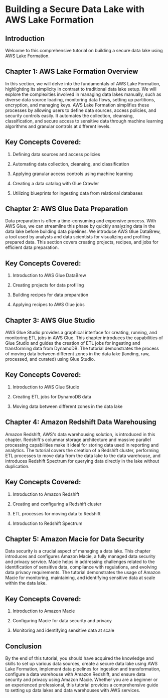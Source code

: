 # Building a Secure Data Lake with AWS Lake Formation
## Introduction
Welcome to this comprehensive tutorial on building a secure data lake using AWS Lake Formation. 

## Chapter 1: AWS Lake Formation Overview
In this section, we will delve into the fundamentals of AWS Lake Formation, highlighting its simplicity in contrast to traditional data lake setup. We will explore the complexities involved in managing data lakes manually, such as diverse data source loading, monitoring data flows, setting up partitions, encryption, and managing keys. AWS Lake Formation simplifies these processes by allowing users to define data sources, access policies, and security controls easily. It automates the collection, cleansing, classification, and secure access to sensitive data through machine learning algorithms and granular controls at different levels.

## Key Concepts Covered:
1. Defining data sources and access policies

2. Automating data collection, cleansing, and classification

3. Applying granular access controls using machine learning

4. Creating a data catalog with Glue Crawler

5. Utilizing blueprints for ingesting data from relational databases

## Chapter 2: AWS Glue Data Preparation
Data preparation is often a time-consuming and expensive process. With AWS Glue, we can streamline this phase by quickly analyzing data in the data lake before building data pipelines. We introduce AWS Glue DataBrew, a tool used by analysts and data scientists for visualizing and profiling prepared data. This section covers creating projects, recipes, and jobs for efficient data preparation.

## Key Concepts Covered:
1. Introduction to AWS Glue DataBrew

2. Creating projects for data profiling

3. Building recipes for data preparation

4. Applying recipes to AWS Glue jobs

## Chapter 3: AWS Glue Studio
AWS Glue Studio provides a graphical interface for creating, running, and monitoring ETL jobs in AWS Glue. This chapter introduces the capabilities of Glue Studio and guides the creation of ETL jobs for ingesting and transforming data from DynamoDB. The tutorial demonstrates the process of moving data between different zones in the data lake (landing, raw, processed, and curated) using Glue Studio.

## Key Concepts Covered:
1. Introduction to AWS Glue Studio

2. Creating ETL jobs for DynamoDB data

3. Moving data between different zones in the data lake

## Chapter 4: Amazon Redshift Data Warehousing
Amazon Redshift, AWS's data warehousing solution, is introduced in this chapter. Redshift's columnar storage architecture and massive parallel processing capabilities make it ideal for storing data used in reporting and analytics. The tutorial covers the creation of a Redshift cluster, performing ETL processes to move data from the data lake to the data warehouse, and introduces Redshift Spectrum for querying data directly in the lake without duplication.

## Key Concepts Covered:
1. Introduction to Amazon Redshift

2. Creating and configuring a Redshift cluster

3. ETL processes for moving data to Redshift

4. Introduction to Redshift Spectrum

## Chapter 5: Amazon Macie for Data Security
Data security is a crucial aspect of managing a data lake. This chapter introduces and configures Amazon Macie, a fully managed data security and privacy service. Macie helps in addressing challenges related to the identification of sensitive data, compliance with regulations, and evolving data privacy requirements. The tutorial demonstrates the usage of Amazon Macie for monitoring, maintaining, and identifying sensitive data at scale within the data lake.

## Key Concepts Covered:
1. Introduction to Amazon Macie

2. Configuring Macie for data security and privacy

3. Monitoring and identifying sensitive data at scale

## Conclusion
By the end of this tutorial, you should have acquired the knowledge and skills to set up various data sources, create a secure data lake using AWS Lake Formation, implement data pipelines for ingestion and transformation, configure a data warehouse with Amazon Redshift, and ensure data security and privacy using Amazon Macie. Whether you are a beginner or an experienced professional, this tutorial provides a comprehensive guide to setting up data lakes and data warehouses with AWS services.
